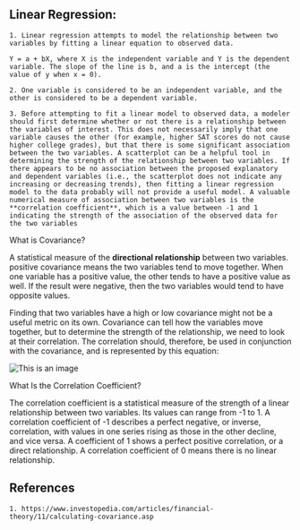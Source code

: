 ## Linear Regression:
    1. Linear regression attempts to model the relationship between two variables by fitting a linear equation to observed data. 

    Y = a + bX, where X is the independent variable and Y is the dependent variable. The slope of the line is b, and a is the intercept (the value of y when x = 0).
    
    2. One variable is considered to be an independent variable, and the other is considered to be a dependent variable.

    3. Before attempting to fit a linear model to observed data, a modeler should first determine whether or not there is a relationship between the variables of interest. This does not necessarily imply that one variable causes the other (for example, higher SAT scores do not cause higher college grades), but that there is some significant association between the two variables. A scatterplot can be a helpful tool in determining the strength of the relationship between two variables. If there appears to be no association between the proposed explanatory and dependent variables (i.e., the scatterplot does not indicate any increasing or decreasing trends), then fitting a linear regression model to the data probably will not provide a useful model. A valuable numerical measure of association between two variables is the **correlation coefficient**, which is a value between -1 and 1 indicating the strength of the association of the observed data for the two variables

What is Covariance? 

A statistical measure of the **directional relationship** between two variables. positive covariance means the two variables tend to move together. When one variable has a positive value, the other tends to have a positive value as well. If the result were negative, then the two variables would tend to have opposite values.


Finding that two variables have a high or low covariance might not be a useful metric on its own. Covariance can tell how the variables move together, but to determine the strength of the relationship, we need to look at their correlation. The correlation should, therefore, be used in conjunction with the covariance, and is represented by this equation:


![This is an image](image.png)


What Is the Correlation Coefficient?

The correlation coefficient is a statistical measure of the strength of a linear relationship between two variables. Its values can range from -1 to 1. A correlation coefficient of -1 describes a perfect negative, or inverse, correlation, with values in one series rising as those in the other decline, and vice versa. A coefficient of 1 shows a perfect positive correlation, or a direct relationship. A correlation coefficient of 0 means there is no linear relationship.





## References

    1. https://www.investopedia.com/articles/financial-theory/11/calculating-covariance.asp